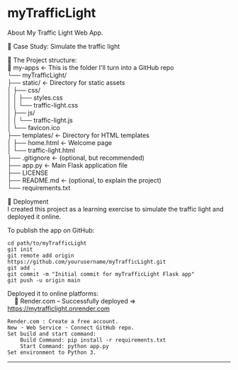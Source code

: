 # myTrafficLight
About My Traffic Light Web App.

🧠 Case Study: Simulate the traffic light<br/>

🧩 The Project structure:<br/>
    📁 my-apps                              ← This is the folder I'll turn into a GitHub repo<br/>
        └── myTrafficLight/<br/>
            ├── static/                     ← Directory for static assets<br/>
            │   ├── css/<br/>
            │   │   ├── styles.css<br/>
            │   │   └── traffic-light.css<br/>
            │   ├── js/<br/>
            │   │   └── traffic-light.js<br/>
            │   └── favicon.ico<br/>
            ├── templates/                  ← Directory for HTML templates<br/>
            │   ├── home.html               ← Welcome page<br/>
            │   └── traffic-light.html<br/>
            ├── .gitignore                  ← (optional, but recommended)<br/>
            ├── app.py                      ← Main Flask application file<br/>
            ├── LICENSE<br/>
            ├── README.md                   ← (optional, to explain the project)<br/>
            └── requirements.txt<br/>

🚀 Deployment<br/>
I created this project as a learning exercise to simulate the traffic light and deployed it online.<br/>

To publish the app on GitHub:

    cd path/to/myTrafficLight
    git init
    git remote add origin https://github.com/yourusername/myTrafficLight.git
    git add .
    git commit -m "Initial commit for myTrafficLight Flask app"
    git push -u origin main

Deployed it to online platforms:<br/>
&nbsp;&nbsp;&nbsp;&nbsp;🔹 Render.com – Successfully deployed ⇒ https://mytrafficlight.onrender.com<br/>

    Render.com : Create a free account.
    New ➝ Web Service ➝ Connect GitHub repo.
    Set build and start command:
        Build Command: pip install -r requirements.txt
        Start Command: python app.py
    Set environment to Python 3.

<hr>

